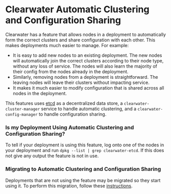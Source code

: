 # Clearwater Automatic Clustering and Configuration Sharing

Clearwater has a feature that allows nodes in a deployment to automatically form the correct clusters and share configuration with each other. This makes deployments much easier to manage. For example:

* It is easy to add new nodes to an existing deployment. The new nodes will automatically join the correct clusters according to their node type, without any loss of service. The nodes will also learn the majority of their config from the nodes already in the deployment.
* Similarly, removing nodes from a deployment is straightforward. The leaving nodes will leave their clusters without impacting service.
* It makes it much easier to modify configuration that is shared across all nodes in the deployment.

This features uses [etcd](https://github.com/coreos/etcd) as a decentralized data store, a `clearwater-cluster-manager` service to handle automatic clustering, and a `clearwater-config-manager` to handle configuration sharing.

### Is my Deployment Using Automatic Clustering and Configuration Sharing?

To tell if your deployment is using this feature, log onto one of the nodes in your deployment and run `dpkg --list | grep clearwater-etcd`. If this does not give any output the feature is not in use.

### Migrating to Automatic Clustering and Configuration Sharing

Deployments that are not using the feature may be migrated so they start using it. To perform this migration, follow these [instructions](Migrating_To_etcd).
